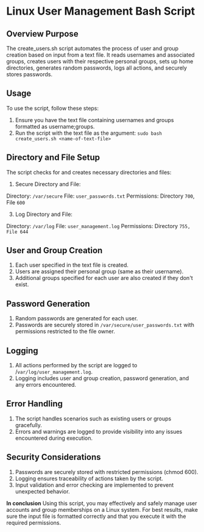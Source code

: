 # Linux User Management Bash Script

## Overview Purpose

The create_users.sh script automates the process of user and group creation based on input from a text file. It reads usernames and associated groups, creates users with their respective personal groups, sets up home directories, generates random passwords, logs all actions, and securely stores passwords.

## Usage
To use the script, follow these steps:

1. Ensure you have the text file containing usernames and groups formatted as username;groups.
2. Run the script with the text file as the argument:
`sudo bash create_users.sh <name-of-text-file>`

## Directory and File Setup
The script checks for and creates necessary directories and files:

1. Secure Directory and File:

Directory: `/var/secure`
File: `user_passwords.txt`
Permissions: Directory `700`, File `600`

3. Log Directory and File:

Directory: `/var/log`
File: `user_management.log`
Permissions: Directory `755, File 644`

## User and Group Creation
1. Each user specified in the text file is created.
2. Users are assigned their personal group (same as their username).
3. Additional groups specified for each user are also created if they don't exist.

## Password Generation
1. Random passwords are generated for each user.
2. Passwords are securely stored in `/var/secure/user_passwords.txt` with permissions restricted to the file owner.

## Logging
1. All actions performed by the script are logged to /`var/log/user_management.log`.
2. Logging includes user and group creation, password generation, and any errors encountered.

## Error Handling
1. The script handles scenarios such as existing users or groups gracefully.
2. Errors and warnings are logged to provide visibility into any issues encountered during execution.

## Security Considerations
1. Passwords are securely stored with restricted permissions (chmod 600).
2. Logging ensures traceability of actions taken by the script.
3. Input validation and error checking are implemented to prevent unexpected behavior.

**In conclusion**
Using this script, you may effectively and safely manage user accounts and group memberships on a Linux system. For best results, make sure the input file is formatted correctly and that you execute it with the required permissions.
